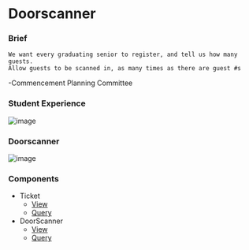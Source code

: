# Doorscanner

### Brief
```
We want every graduating senior to register, and tell us how many guests.  
Allow guests to be scanned in, as many times as there are guest #s
```
 -Commencement Planning Committee
 
### Student Experience
![image](https://github.com/lloydlentz/slate-tips/assets/223836/2788d1e9-8c6a-4bff-8926-9e2d5f71e48c)

### Doorscanner
![image](https://github.com/lloydlentz/slate-tips/assets/223836/3efde3a3-4156-4c28-933c-ae4c57c280ee)

### Components
 - Ticket 
   -  [View](ticket.html)
   -  [Query](ticket_query.md)
 - DoorScanner
   - [View](doorscanner.html)
   - [Query](doorscanner.sql)
